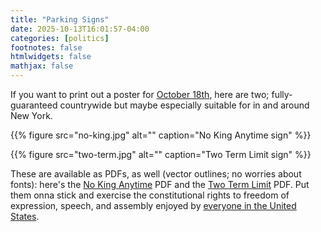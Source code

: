 ```yaml
---
title: "Parking Signs"
date: 2025-10-13T16:01:57-04:00
categories: [politics]
footnotes: false
htmlwidgets: false
mathjax: false
---
```


If you want to print out a poster for [October 18th](https://www.nokings.org), here are two; fully-guaranteed countrywide but maybe especially suitable for in and around New York. 

{{% figure src="no-king.jpg" alt="" caption="No King Anytime sign" %}}

{{% figure src="two-term.jpg" alt="" caption="Two Term Limit sign" %}}

These are available as PDFs, as well (vector outlines; no worries about fonts): here's the [No King Anytime](no-king.pdf) PDF and the [Two Term Limit](two-term.pdf) PDF. Put them onna stick and exercise the constitutional rights to freedom of expression, speech, and assembly enjoyed by [everyone in the United States](https://kieranhealy.org/blog/archives/2025/06/28/american/). 
    
